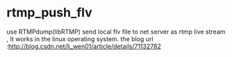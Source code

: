 # rtmp_push_flv
use RTMPdump(libRTMP) send local flv file to net server as rtmp live stream , It works in the linux operating system. 
the blog url :http://blog.csdn.net/li_wen01/article/details/71132782
